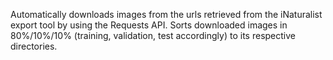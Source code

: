Automatically downloads images from the urls retrieved from the iNaturalist export tool by using the Requests API.
Sorts downloaded images in 80%/10%/10% (training, validation, test accordingly) to its respective directories.
